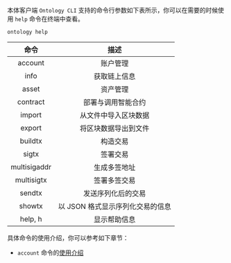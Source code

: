 
本体客户端  `Ontology CLI` 支持的命令行参数如下表所示，你可以在需要的时候使用 `help` 命令在终端中查看。

```shell
ontology help
```

|     命令     |               描述               |
| :----------: | :------------------------------: |
|   account    |             账户管理             |
|     info     |           获取链上信息           |
|    asset     |             资产管理             |
|   contract   |        部署与调用智能合约        |
|    import    |       从文件中导入区块数据       |
|    export    |       将区块数据导出到文件       |
|   buildtx    |             构造交易             |
|    sigtx     |             签署交易             |
| multisigaddr |           生成多签地址           |
|  multisigtx  |           签署多签交易           |
|    sendtx    |        发送序列化后的交易        |
|    showtx    | 以 JSON 格式显示序列化交易的信息 |
|   help, h    |           显示帮助信息           |

具体命令的使用介绍，你可以参考如下章节：

- `account` 命令的[使用介绍](docs-cn/ontology-cli/13-wallet-manager.md)